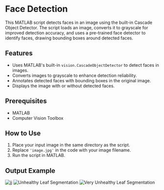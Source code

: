 # Face Detection

This MATLAB script detects faces in an image using the built-in Cascade Object Detector. The script loads an image, converts it to grayscale for improved detection accuracy, and uses a pre-trained face detector to identify faces, drawing bounding boxes around detected faces.

## Features

- Uses MATLAB's built-in `vision.CascadeObjectDetector` to detect faces in images.
- Converts images to grayscale to enhance detection reliability.
- Annotates detected faces with bounding boxes in the original image.
- Displays the image with or without detected faces.

## Prerequisites

- MATLAB 
- Computer Vision Toolbox

## How to Use

1. Place your input image in the same directory as the script.
2. Replace `'image.jpg'` in the code with your image filename.
3. Run the script in MATLAB.

## Output Example
![jj](https://github.com/user-attachments/assets/d77fe89c-0faf-4fe7-aec5-74fd4f88d311)
![Unhealthy Leaf Segmentation](https://github.com/user-attachments/assets/46e869d1-099a-4483-b757-5284e1bc7244)
![Very Unhealthy Leaf Segmentation](https://github.com/user-attachments/assets/6702648e-fe29-4534-b817-e365866b617e)

